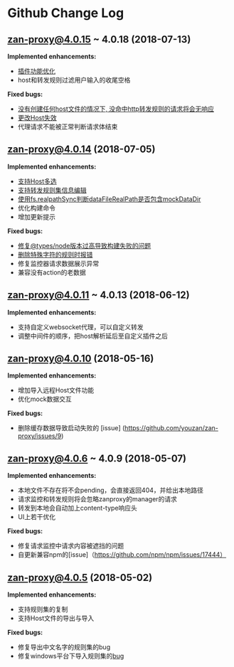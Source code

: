 # Github Change Log

## zan-proxy@4.0.15 ~ 4.0.18 (2018-07-13)

**Implemented enhancements:**

- [插件功能优化](https://github.com/youzan/zan-proxy/pull/43)
- host和转发规则过滤用户输入的收尾空格

**Fixed bugs:**

- [没有创建任何host文件的情况下, 没命中http转发规则的请求将会无响应](https://github.com/youzan/zan-proxy/issues/45)
- [更改Host失效](https://github.com/youzan/zan-proxy/issues/40)
- 代理请求不能被正常判断请求体结束

## zan-proxy@4.0.14 (2018-07-05)

**Implemented enhancements:**

- [支持Host多选](https://github.com/youzan/zan-proxy/issues/24)
- [支持转发规则集信息编辑](https://github.com/youzan/zan-proxy/pull/30)
- [使用fs.realpathSync判断dataFileRealPath是否包含mockDataDir](https://github.com/youzan/zan-proxy/pull/25)
- 优化构建命令
- 增加更新提示

**Fixed bugs:**

- [修复@types/node版本过高导致构建失败的问题](https://github.com/youzan/zan-proxy/issues/27)
- [删除特殊字符的规则时报错](https://github.com/youzan/zan-proxy/pull/28)
- 修复监控器请求数据展示异常
- 兼容没有action的老数据

## zan-proxy@4.0.11 ~ 4.0.13 (2018-06-12)

**Implemented enhancements:**

- 支持自定义websocket代理，可以自定义转发
- 调整中间件的顺序，把host解析延后至自定义插件之后

## zan-proxy@4.0.10 (2018-05-16)

**Implemented enhancements:**

- 增加导入远程Host文件功能
- 优化mock数据交互

**Fixed bugs:**

- 删除缓存数据导致启动失败的 [issue] (https://github.com/youzan/zan-proxy/issues/9)

## zan-proxy@4.0.6 ~ 4.0.9 (2018-05-07)

**Implemented enhancements:**

- 本地文件不存在将不会pending，会直接返回404，并给出本地路径
- 请求监控和转发规则将会忽略zanproxy的manager的请求
- 转发到本地会自动加上content-type响应头
- UI上若干优化

**Fixed bugs:**

- 修复请求监控中请求内容被遮挡的问题
- 自更新兼容npm的[issue]（https://github.com/npm/npm/issues/17444）

## zan-proxy@4.0.5 (2018-05-02)

**Implemented enhancements:**

- 支持规则集的复制
- 支持Host文件的导出与导入

**Fixed bugs:**

- 修复导出中文名字的规则集的bug
- 修复windows平台下导入规则集的[bug](https://github.com/youzan/zan-proxy/issues/2)